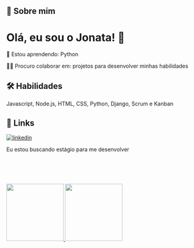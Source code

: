 ## 🚀 Sobre mim

# Olá, eu sou o Jonata! 👋

🧠 Estou aprendendo: Python

👯‍♀️ Procuro colaborar em: projetos para desenvolver minhas habilidades 





## 🛠 Habilidades
Javascript, Node.js, HTML, CSS, Python, Django, Scrum e Kanban


## 🔗 Links

[![linkedin](https://img.shields.io/badge/linkedin-0A66C2?style=for-the-badge&logo=linkedin&logoColor=white)](https://www.linkedin.com/in/jonatameneses/)

Eu estou buscando estágio para me desenvolver


<br>
<br>
<br>
<br>
<div>
<a href="https://github.com/JonataMsilva">
<img height="150em" src="https://github-readme-stats.vercel.app/api/top-langs/?username=JonataMSilva&layout=compact&langs_count=7&theme=highcontrast"/>
<img height="150em" src="https://github-readme-stats.vercel.app/api?username=JonataMSilva&show_icons=true&theme=highcontrast&include_all_commits=true&count_private=true"/>
</div>
